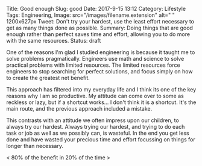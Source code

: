 Title: Good enough
Slug: good
Date: 2017-9-15 13:12
Category: Lifestyle
Tags: Engineering, 
Image: src="/images/filename.extension" alt=" " 1200x627px
Tweet: Don't try your hardest, use the least effort necessary to get as many things done as possible. 
Summary: Doing things that are good enough rather than perfect saves time and effort, allowing you to do more with the same resources.
Status: draft

One of the reasons I'm glad I studied engineering is because it taught me to solve problems pragmatically. Engineers use math and science to solve practical problems with limited resources. The limited resources force engineers to stop searching for perfect solutions, and focus simply on how to create the greatest net benefit. 

This approach has filtered into my everyday life and I think its one of the key reasons why I am so productive. My attitude can come over to some as reckless or lazy, but if a shortcut works… I don't think it is a shortcut. It's the main route, and the previous approach included a mistake. 

This contrasts with an attitude we often impress upon our children, to always try our hardest. Always trying our hardest, and trying to do each task or job as well as we possibly can, is wasteful. In the end you get less done and have wasted your precious time and effort focussing on things for longer than necessary. 

< 80% of the benefit in 20% of the time >



